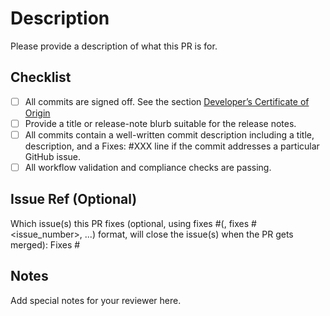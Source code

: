 # Description

Please provide a description of what this PR is for.

## Checklist

- [ ] All commits are signed off. See the section [Developer’s Certificate of Origin](https://developercertificate.org/)
- [ ] Provide a title or release-note blurb suitable for the release notes.
- [ ] All commits contain a well-written commit description including a title, description, and a Fixes: #XXX line if the commit addresses a particular GitHub issue.
- [ ] All workflow validation and compliance checks are passing.

## Issue Ref (Optional)

Which issue(s) this PR fixes (optional, using fixes #<issue number>(, fixes #<issue_number>, ...) format, will close the issue(s) when the PR gets merged): Fixes #

## Notes

Add special notes for your reviewer here.
